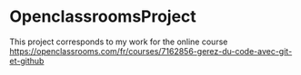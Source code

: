 # OpenclassroomsProject

This project corresponds to my work for the online course https://openclassrooms.com/fr/courses/7162856-gerez-du-code-avec-git-et-github
